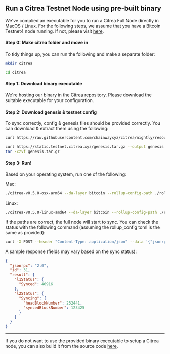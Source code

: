 ## Run a Citrea Testnet Node using pre-built binary

We've complied an executable for you to run a Citrea Full Node directly in MacOS / Linux. For the following steps, we assume that you have a Bitcoin Testnet4 node running. If not, please visit [here](../bitcoin-testnet4/README.md).

#### Step 0: Make citrea folder and move in

To tidy things up, you can run the following and make a separate folder:

```sh
mkdir citrea

cd citrea
```

#### Step 1: Download binary executable

We're hosting our binary in the [Citrea](https://github.com/chainwayxyz/citrea/releases) repository. Please download the suitable executable for your configuration.

#### Step 2: Download genesis & testnet config

To sync correctly, config & genesis files should be provided correctly. You can download & extract them using the following:

```sh
curl https://raw.githubusercontent.com/chainwayxyz/citrea/nightly/resources/configs/testnet/rollup_config.toml --output rollup_config.toml

curl https://static.testnet.citrea.xyz/genesis.tar.gz --output genesis.tar.gz
tar -xzvf genesis.tar.gz
```

#### Step 3: Run!

Based on your operating system, run one of the following:

Mac:
```sh
./citrea-v0.5.0-osx-arm64 --da-layer bitcoin --rollup-config-path ./rollup_config.toml --genesis-paths ./genesis
```

Linux:
```sh
./citrea-v0.5.0-linux-amd64 --da-layer bitcoin --rollup-config-path ./rollup_config.toml --genesis-paths ./genesis
```

If the paths are correct, the full node will start to sync. You can check the status with the following command (assuming the rollup_config toml is the same as provided):

```sh
curl -X POST --header "Content-Type: application/json" --data '{"jsonrpc":"2.0","method":"citrea_syncStatus","params":[], "id":31}' http://0.0.0.0:8080
```

A sample response (fields may vary based on the sync status):

```json
{
  "jsonrpc": "2.0",
  "id": 31,
  "result": {
    "l1Status": {
      "Synced": 46916
    },
    "l2Status": {
      "Syncing": {
        "headBlockNumber": 252441,
        "syncedBlockNumber": 123425
      }
    }
  }
}
```

-----

If you do not want to use the provided binary executable to setup a Citrea node, you can also build it from the source code [here](citrea-testnet-source.md).